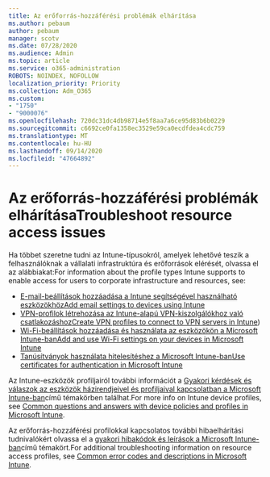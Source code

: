 ```yaml
---
title: Az erőforrás-hozzáférési problémák elhárítása
ms.author: pebaum
author: pebaum
manager: scotv
ms.date: 07/28/2020
ms.audience: Admin
ms.topic: article
ms.service: o365-administration
ROBOTS: NOINDEX, NOFOLLOW
localization_priority: Priority
ms.collection: Adm_O365
ms.custom:
- "1750"
- "9000076"
ms.openlocfilehash: 720dc31dc4db98714e5f8aa7a6ce95d83b6b0229
ms.sourcegitcommit: c6692ce0fa1358ec3529e59ca0ecdfdea4cdc759
ms.translationtype: MT
ms.contentlocale: hu-HU
ms.lasthandoff: 09/14/2020
ms.locfileid: "47664892"
---
```

# <a name="troubleshoot-resource-access-issues"></a><span data-ttu-id="bf9ae-102">Az erőforrás-hozzáférési problémák elhárítása</span><span class="sxs-lookup"><span data-stu-id="bf9ae-102">Troubleshoot resource access issues</span></span>

<span data-ttu-id="bf9ae-103">Ha többet szeretne tudni az Intune-típusokról, amelyek lehetővé teszik a felhasználóknak a vállalati infrastruktúra és erőforrások elérését, olvassa el az alábbiakat:</span><span class="sxs-lookup"><span data-stu-id="bf9ae-103">For information about the profile types Intune supports to enable access for users to corporate infrastructure and resources, see:</span></span>

- [<span data-ttu-id="bf9ae-104">E-mail-beállítások hozzáadása a Intune segítségével használható eszközökhöz</span><span class="sxs-lookup"><span data-stu-id="bf9ae-104">Add email settings to devices using Intune</span></span>](https://docs.microsoft.com/intune/email-settings-configure)
- <span data-ttu-id="bf9ae-105">[VPN-profilok létrehozása az Intune-alapú VPN-kiszolgálókhoz való csatlakozáshoz](https://docs.microsoft.com/intune/vpn-settings-configure)</span><span class="sxs-lookup"><span data-stu-id="bf9ae-105">[Create VPN profiles to connect to VPN servers in Intune](https://docs.microsoft.com/intune/vpn-settings-configure))</span></span>
- [<span data-ttu-id="bf9ae-106">Wi-Fi-beállítások hozzáadása és használata az eszközökön a Microsoft Intune-ban</span><span class="sxs-lookup"><span data-stu-id="bf9ae-106">Add and use Wi-Fi settings on your devices in Microsoft Intune</span></span>](https://docs.microsoft.com/intune/wi-fi-settings-configure)
- [<span data-ttu-id="bf9ae-107">Tanúsítványok használata hitelesítéshez a Microsoft Intune-ban</span><span class="sxs-lookup"><span data-stu-id="bf9ae-107">Use certificates for authentication in Microsoft Intune</span></span>](https://docs.microsoft.com/intune/certificates-configure)

<span data-ttu-id="bf9ae-108">Az Intune-eszközök profiljairól további információt a [Gyakori kérdések és válaszok az eszközök házirendjeivel és profiljaival kapcsolatban a Microsoft Intune-ban](https://docs.microsoft.com/intune/device-profile-troubleshoot)című témakörben találhat.</span><span class="sxs-lookup"><span data-stu-id="bf9ae-108">For more info on Intune device profiles, see [Common questions and answers with device policies and profiles in Microsoft Intune](https://docs.microsoft.com/intune/device-profile-troubleshoot).</span></span>

<span data-ttu-id="bf9ae-109">Az erőforrás-hozzáférési profilokkal kapcsolatos további hibaelhárítási tudnivalókért olvassa el a [gyakori hibakódok és leírások a Microsoft Intune-ban](https://docs.microsoft.com/intune/troubleshoot-company-resource-access-problems)című témakört.</span><span class="sxs-lookup"><span data-stu-id="bf9ae-109">For additional troubleshooting information on resource access profiles, see [Common error codes and descriptions in Microsoft Intune](https://docs.microsoft.com/intune/troubleshoot-company-resource-access-problems).</span></span>